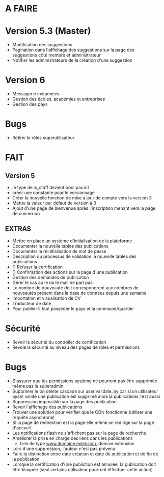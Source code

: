 # A FAIRE

# Version 5.3 (Master)

- Modification des suggestions
- Pagination dans l'affichage des suggestions sur la page des suggestions côté membre et administrateur 
- Notifier les administrateurs de la création d'une suggestion

# Version 6
- Messagerie instannées
- Gestion des écoles, académies et entreprises
- Gestion des pays

# Bugs
- Retirer le rôles superutilisateur

# FAIT

## Version 5
- le type de is_staff devient bool pas int
- créer une constante pour le versionnage
- Créer la nouvelle fonction de mise à jour de compte vers la version 3
- Mettre la valeur par défaut de version à 3
- Ajout d'une page de bienvenue après l'inscription menant vers la page de connexion

## EXTRAS
- Mettre en place un système d'initialisation de la plateforme
- Documenter la nouvelle tables des publications
- Documenter la réinitialisation de mot de passe
- Description du processus de validation la nouvelle tables des publications
- [] Réfuser la certification
- [] Confirmation des actions sur la page d'une publication
- Gestion des demandes de publication
- Gérer le cas au le où le mail ne part pas
- Le nombre de nouveauté doit correspondrent aux nombres de nouveautés présent dans la base de données depuis une semaine
- Importation et visualisation de CV 
- Traducteur de date
- Pour publier il faut posséder le pays et la commune/quartier

# Sécurité
- Revoir la sécurité du controller de certification
- Revoie la sécurité au niveau des pages de rôles et permissions

# Bugs
- S'assurer que les permissions système ne pourront pas être supprimée même pas le superadmin
- Supprimer le on delete cascade sur user.validate_by car si un utilisateur ayant validé une publication est supprimé alors la publications l'est aussi
- Suppression impossible sur la page des publication
- Revoir l'affichage des publications
- Trouver une solution pour vérifier que le CDN fonctionne (utiliser une requête asynchrone)
- Si la page de redirection est la page elle même on redirige sur la page d'accueil
- Les notifications flash ne s'affichent pas sur la page de recherche
- Améliorer la prise en charge des liens dans les publications
  - Lien de type www.domaine.extension, domain.extension
- Lors d'une suppression, l'auteur n'est pas prévenu
- Faire la distinction entre date création et date de publication et de fin de la publication
- Lorsque la certification d'une publiction est annulée, la publication doit être bloquée (seul certains utilisateur pourront éffectuer cette action)